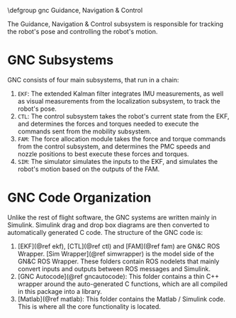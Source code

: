 \defgroup gnc Guidance, Navigation & Control

The Guidance, Navigation & Control subsystem is responsible for tracking the
robot's pose and controlling the robot's motion.

# GNC Subsystems

GNC consists of four main subsystems, that run in a chain:

1. `EKF`: The extended Kalman filter integrates IMU measurements, as well as
visual measurements from the localization subsystem, to track the robot's pose.
2. `CTL`: The control subsystem takes the robot's current state from the EKF,
and determines the forces and torques needed to execute the commands sent from
the mobility subsystem.
3. `FAM`: The force allocation module takes the force and torque commands
from the control subsystem, and determines the PMC speeds and nozzle positions
to best execute these forces and torques.
4. `SIM`: The simulator simulates the inputs to the EKF, and simulates the
robot's motion based on the outputs of the FAM.

# GNC Code Organization

Unlike the rest of flight software, the GNC systems are written mainly in
Simulink. Simulink drag and drop box diagrams are then converted to
automatically generated C code. The structure of the GNC code is:

1. [EKF](@ref ekf), [CTL](@ref ctl) and [FAM](@ref fam) are GN&C ROS Wrapper.
[Sim Wrapper](@ref simwrapper) is the model side of the GN&C ROS Wrapper.
These folders contain ROS nodelets that mainly convert inputs and outputs
between ROS messages and Simulink.
2. [GNC Autocode](@ref gncautocode): This folder contains a thin C++ wrapper
around the auto-generated C functions, which are all compiled in this package
into a library.
3. [Matlab](@ref matlab): This folder contains the Matlab / Simulink code. This
is where all the  core functionality is located.
